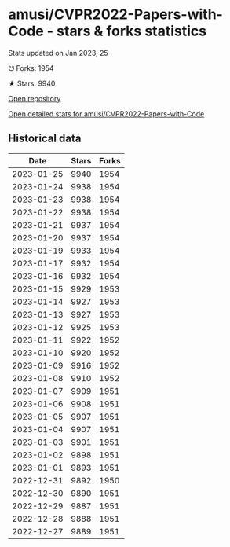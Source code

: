 # amusi/CVPR2022-Papers-with-Code - stars & forks statistics

Stats updated on Jan 2023, 25

☋ Forks: 1954

★ Stars: 9940

[Open repository](https://github.com/amusi/CVPR2022-Papers-with-Code)

[Open detailed stats for amusi/CVPR2022-Papers-with-Code](https://reviewgithub.com/rep/amusi/CVPR2022-Papers-with-Code)

## Historical data
| Date | Stars | Forks |
|------|-------|-------|
| 2023-01-25 | 9940 | 1954 | 
| 2023-01-24 | 9938 | 1954 | 
| 2023-01-23 | 9938 | 1954 | 
| 2023-01-22 | 9938 | 1954 | 
| 2023-01-21 | 9937 | 1954 | 
| 2023-01-20 | 9937 | 1954 | 
| 2023-01-19 | 9933 | 1954 | 
| 2023-01-17 | 9932 | 1954 | 
| 2023-01-16 | 9932 | 1954 | 
| 2023-01-15 | 9929 | 1953 | 
| 2023-01-14 | 9927 | 1953 | 
| 2023-01-13 | 9927 | 1953 | 
| 2023-01-12 | 9925 | 1953 | 
| 2023-01-11 | 9922 | 1952 | 
| 2023-01-10 | 9920 | 1952 | 
| 2023-01-09 | 9916 | 1952 | 
| 2023-01-08 | 9910 | 1952 | 
| 2023-01-07 | 9909 | 1951 | 
| 2023-01-06 | 9908 | 1951 | 
| 2023-01-05 | 9907 | 1951 | 
| 2023-01-04 | 9907 | 1951 | 
| 2023-01-03 | 9901 | 1951 | 
| 2023-01-02 | 9898 | 1951 | 
| 2023-01-01 | 9893 | 1951 | 
| 2022-12-31 | 9892 | 1950 | 
| 2022-12-30 | 9890 | 1951 | 
| 2022-12-29 | 9887 | 1951 | 
| 2022-12-28 | 9888 | 1951 | 
| 2022-12-27 | 9889 | 1951 | 

